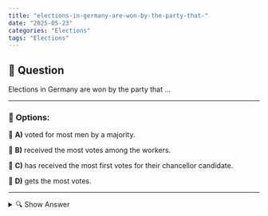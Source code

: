 ```yaml
---
title: "elections-in-germany-are-won-by-the-party-that-"
date: "2025-05-23"
categories: "Elections"
tags: "Elections"
---
```


## 📌 **Question**

Elections in Germany are won by the party that ...



---

### 📝 **Options:**

🔘 **A)** voted for most men by a majority.

🔘 **B)** received the most votes among the workers.

🔘 **C)** has received the most first votes for their chancellor candidate.

🔘 **D)** gets the most votes.

---

<details>
  <summary>🔍 Show Answer</summary>

  <p>
💡  <b>Correct Answer:</b>  d
  </p>
  <p>
    📖<b>Explanation:</b>
    
  </p>
</details>
